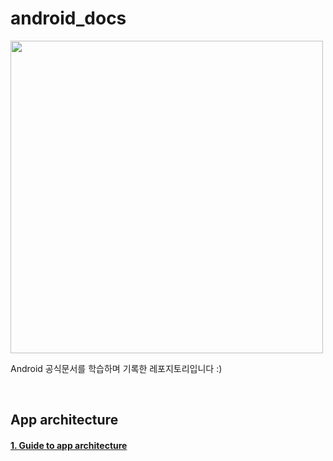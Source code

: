 # android_docs

<img src="https://github.com/suojae3/android_docs_study/assets/126137760/08c14573-b658-4b84-b93b-f7a7c66ec867" width="500">

<br/>

Android 공식문서를 학습하며 기록한 레포지토리입니다 :)

<br/>

## App architecture

#### [1. Guide to app architecture](https://github.com/suojae/android_docs/blob/main/app_architecture/about_app_architecture.md)

